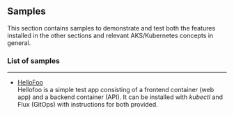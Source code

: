 ## Samples
This section contains samples to demonstrate and test both the features installed in the other sections and relevant AKS/Kubernetes concepts in general.

### List of samples
-----------
- [HelloFoo](/Samples/HelloFoo/ "Hellofoo")  
Hellofoo is a simple test app consisting of a frontend container (web app) and a backend container (API). It can be installed with _kubectl_ and Flux (GitOps) with instructions for both provided.